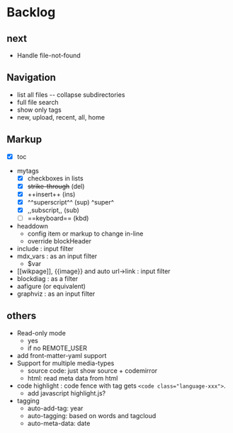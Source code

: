 # Backlog

## next

- Handle file-not-found

## Navigation

- list all files -- collapse subdirectories
- full file search
- show only tags
- new, upload, recent, all, home

## Markup

- [x] toc
- mytags
  - [x] checkboxes in lists
  - [x] ~~strike-through~~ (del)
  - [x] ++insert++ (ins)
  - [x] ^^superscript^^ (sup) ^super^
  - [x] ,,subscript,, (sub)
  - [ ] ==keyboard== (kbd)
- headdown
  - config item or markup to change in-line
  - override blockHeader
- include : input filter
- mdx_vars : as an input filter
  - $var
- [[wikpage]], {{image}} and auto url->link : input filter
- blockdiag : as a filter
- aafigure (or equivalent)
- graphviz : as an input filter


## others

- Read-only mode
  - yes
  - if no REMOTE_USER
- add front-matter-yaml support
- Support for multiple media-types
  - source code: just show source + codemirror
  - html: read meta data from html <meta name content>
- code highlight : code fence with tag gets `<code class="language-xxx">`.
  - add javascript highlight.js?
- tagging
  - auto-add-tag: year
  - auto-tagging: based on words and tagcloud
  - auto-meta-data: date


